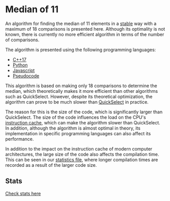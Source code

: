 # Median of 11

An algorithm for finding the median of 11 elements in a [stable](https://en.wikipedia.org/wiki/Category:Stable_sorts) way with a maximum of 18 comparisons is presented here.
Although its optimality is not known, there is currently no more efficient algorithm in terms of the number of comparisons.

The algorithm is presented using the following programming languages:

- [C++17](https://github.com/fpelliccioni/median_11/blob/93905bf85f70a657242b957a88e26db23ed966d0/cpp/median_11_stable_18cmps.hpp)
- [Python](https://github.com/fpelliccioni/median_11/blob/9285fb2df0fe69702b26881d4695310ce4b27f50/python/median_11_knuth.py)
- [Javascript](https://github.com/fpelliccioni/median_11/blob/6907b5d76a412400af46771cc13cd53a7b0ecfa9/javascript/median_11_knuth.js)
- [Pseudocode](https://github.com/fpelliccioni/median_11/blob/5cb6a89171fd2b262ae5560188189de2325d4ac6/pseudocode/median_11_knuth_pseudo.txt)

This algorithm is based on making only 18 comparisons to determine the median, which theoretically makes it more efficient than other algorithms such as QuickSelect. However, despite its theoretical optimization, the algorithm can prove to be much slower than [QuickSelect](https://en.wikipedia.org/wiki/Quickselect) in practice.

The reason for this is the size of the code, which is significantly larger than QuickSelect. The size of the code influences the load on the CPU's [instruction cache](https://en.wikipedia.org/wiki/CPU_cache), which can make the algorithm slower than QuickSelect. In addition, although the algorithm is almost optimal in theory, its implementation in specific programming languages can also affect its performance.

In addition to the impact on the instruction cache of modern computer architectures, the large size of the code also affects the compilation time. This can be seen in our [statistics file](https://github.com/fpelliccioni/median_11/blob/master/stats.md), where longer compilation times are recorded as a result of the larger code size.

## Stats

[Check stats here](https://github.com/fpelliccioni/median_11/blob/master/stats.md)
